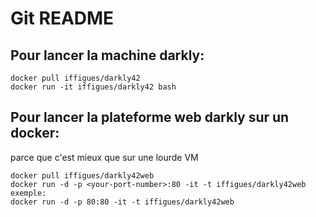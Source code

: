 # Git README

## Pour lancer la machine darkly: 

```
docker pull iffigues/darkly42
docker run -it iffigues/darkly42 bash
```

## Pour lancer la plateforme web darkly sur un docker: 

parce que c'est mieux que sur une lourde VM

```
docker pull iffigues/darkly42web
docker run -d -p <your-port-number>:80 -it -t iffigues/darkly42web
exemple:
docker run -d -p 80:80 -it -t iffigues/darkly42web
```

